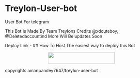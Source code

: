 # Treylon-User-bot
User Bot For telegram



This Bot Is Made By Team Treylons Credits @xdcuteboy, @Deletedaccountind More Will Be updates Soon



Deploy Link - ## How To Host
The easiest way to deploy this Bot
<p align="center"><a href="https://heroku.com/deploy?template=https://github.com/amanpandey7647/Treylon-User-bot"> <img src="https://img.shields.io/badge/Deploy%20To%20Heroku-red?style=for-the-badge&logo=heroku" width="220" height="38.45"/></a></p>



copyrights amanpandey7647/treylon-user-bot
